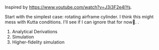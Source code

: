 
Inspired by https://www.youtube.com/watch?v=J3i3F2e4IYs.

Start with the simplest case: rotating airframe cylinder. I think this might mess with Kutta conditions. I'll see if I can ignore that for now🤞.
.
1. Analytical Derivations
2. Simulation
3. Higher-fidelity simulation


